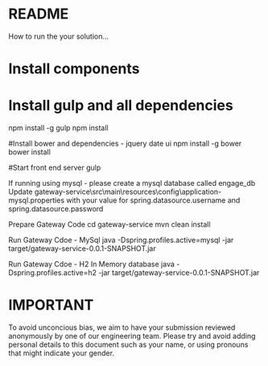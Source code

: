 README
====
How to run the your solution...

# Install components
# Install gulp and all dependencies
npm install -g gulp
npm install

#Install bower and dependencies - jquery date ui
npm install -g bower
bower install

#Start front end server
gulp

If running using mysql - please create a mysql database called engage_db
Update gateway-service\src\main\resources\config\application-mysql.properties with your value for spring.datasource.username and spring.datasource.password

Prepare Gateway Code
cd gateway-service
mvn clean install

Run Gateway Cdoe - MySql
java -Dspring.profiles.active=mysql -jar target/gateway-service-0.0.1-SNAPSHOT.jar

Run Gateway Cdoe - H2 In Memory database
java -Dspring.profiles.active=h2 -jar target/gateway-service-0.0.1-SNAPSHOT.jar

IMPORTANT
====
To avoid unconcious bias, we aim to have your submission reviewed anonymously by one of our engineering team. Please try and avoid adding personal details to this document such as your name, or using pronouns that might indicate your gender.